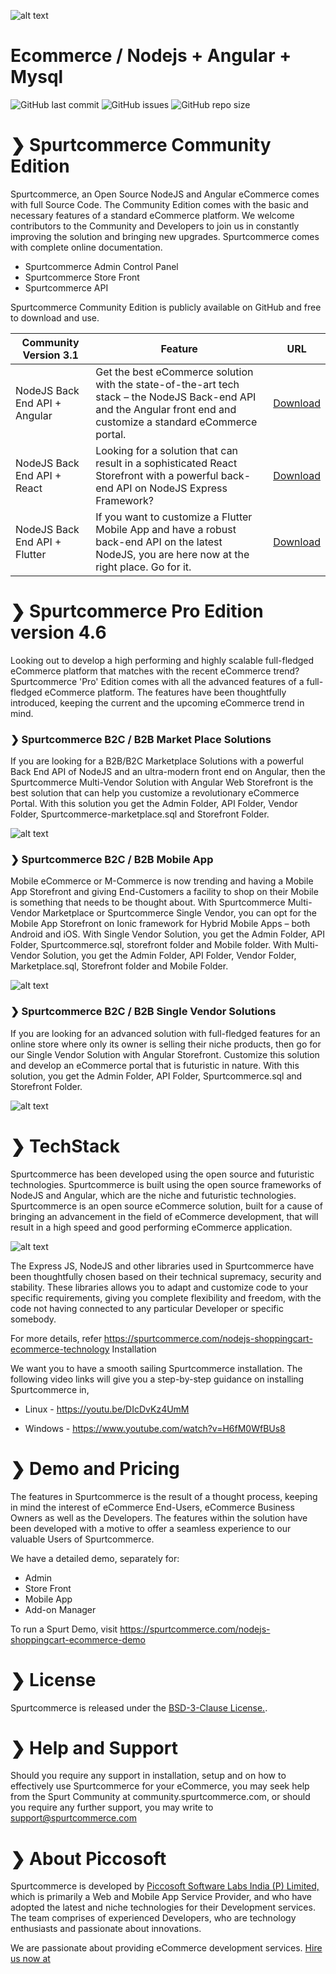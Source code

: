 ![alt text](/img/spurtcommerce-b2c-b2b.png "spurtcommerce Logo")

# Ecommerce / Nodejs + Angular + Mysql 

![GitHub last commit](https://img.shields.io/github/last-commit/spurtcommerce/spurtcommerce)
![GitHub issues](https://img.shields.io/github/issues/spurtcommerce/spurtcommerce)
![GitHub repo size](https://img.shields.io/github/repo-size/spurtcommerce/spurtcommerce?color=orange)

#  ❯ Spurtcommerce Community Edition

Spurtcommerce, an Open Source NodeJS and Angular eCommerce comes with full Source Code. The Community Edition comes with the basic and necessary features of a standard eCommerce platform. We welcome contributors to the Community and Developers to join us in constantly improving the solution and bringing new upgrades. Spurtcommerce comes with complete online documentation.

*	Spurtcommerce Admin Control Panel 
*	Spurtcommerce Store Front
*	Spurtcommerce API 

Spurtcommerce Community Edition is publicly available on GitHub and free to download and use. 

| Community Version 3.1 | Feature | URL |
| ------ | ------ | ------ |
| NodeJS Back End API + Angular | Get the best eCommerce solution with the state-of-the-art tech stack – the NodeJS Back-end API and the Angular front end and customize a standard eCommerce portal.| [Download](https://accounts.spurtcommerce.com/)
| NodeJS Back End API + React | Looking for a solution that can result in a sophisticated React Storefront with a powerful back-end API on NodeJS Express Framework? | [Download](https://accounts.spurtcommerce.com/)
| NodeJS Back End API + Flutter |If you want to customize a Flutter Mobile App and have a robust back-end API on the latest NodeJS, you are here now at the right place. Go for it.|[Download](https://accounts.spurtcommerce.com/)





#  ❯ Spurtcommerce Pro Edition version  4.6

Looking out to develop a high performing and highly scalable full-fledged eCommerce platform that matches with the recent eCommerce trend? Spurtcommerce 'Pro' Edition comes with all the advanced features of a full-fledged eCommerce platform. The features have been thoughtfully introduced, keeping the current and the upcoming eCommerce trend in mind. 

### ❯ Spurtcommerce B2C / B2B Market Place Solutions
If you are looking for a B2B/B2C Marketplace Solutions with a powerful Back End API of NodeJS and an ultra-modern front end on Angular, then the Spurtcommerce Multi-Vendor Solution with Angular Web Storefront is the best solution that can help you customize a revolutionary eCommerce Portal. With this solution you get the Admin Folder, API Folder, Vendor Folder, Spurtcommerce-marketplace.sql and Storefront Folder.

![alt text](/img/spurtcommerce-multivendor.png "spurtcommerce Logo")

### ❯ Spurtcommerce B2C / B2B Mobile App
Mobile eCommerce or M-Commerce is now trending and having a Mobile App Storefront and giving End-Customers a facility to shop on their Mobile is something that needs to be thought about. With Spurtcommerce Multi-Vendor Marketplace or Spurtcommerce Single Vendor, you can opt for the Mobile App Storefront on Ionic framework for Hybrid Mobile Apps – both Android and iOS. With Single Vendor Solution, you get the Admin Folder, API Folder, Spurtcommerce.sql, storefront folder and Mobile folder. With Multi-Vendor Solution, you get the Admin Folder, API Folder, Vendor Folder, Marketplace.sql, Storefront folder and Mobile Folder.

![alt text](/img/spurtcommerce-mobileapp.png "spurtcommerce Logo")


### ❯ Spurtcommerce B2C / B2B Single Vendor Solutions
If you are looking for an advanced solution with full-fledged features for an online store where only its owner is selling their niche products, then go for our Single Vendor Solution with Angular Storefront. Customize this solution and develop an eCommerce portal that is futuristic in nature. With this solution, you get the Admin Folder, API Folder, Spurtcommerce.sql and Storefront Folder.


![alt text](/img/spurtcommerce-singlevendor.png "spurtcommerce Logo")

# ❯ TechStack
Spurtcommerce has been developed using the open source and futuristic technologies. Spurtcommerce is built using the open source frameworks of NodeJS and Angular, which are the niche and futuristic technologies. Spurtcommerce is an open source eCommerce solution, built for a cause of bringing an advancement in the field of eCommerce development, that will result in a high speed and good performing eCommerce application.

![alt text](/img/spurtcommerce-techstack.png "spurtcommerce TechStack")

The Express JS, NodeJS and other libraries used in Spurtcommerce have been thoughtfully chosen  based on their technical supremacy, security and stability. These libraries allows you to adapt and customize code to your specific requirements, giving you complete flexibility and freedom, with the code not having connected to any particular Developer or specific somebody.

For more details, refer https://spurtcommerce.com/nodejs-shoppingcart-ecommerce-technology
Installation

We want you to have a smooth sailing Spurtcommerce installation. The following video links will give you a step-by-step guidance on installing Spurtcommerce in,

* Linux - https://youtu.be/DIcDvKz4UmM

* Windows - https://www.youtube.com/watch?v=H6fM0WfBUs8

# ❯ Demo and Pricing 

The features in Spurtcommerce is the result of a thought process, keeping in mind the interest of eCommerce End-Users, eCommerce Business Owners as well as the Developers. The features within the solution have been developed with a motive to offer a seamless experience to our valuable Users of Spurtcommerce. 

We have a detailed demo, separately for:

*	Admin
*	Store Front
*	Mobile App
*	Add-on Manager 

To run a Spurt Demo, visit https://spurtcommerce.com/nodejs-shoppingcart-ecommerce-demo



# ❯ License

Spurtcommerce is released under the [BSD-3-Clause License.](https://github.com/spurtcommerce/spurtcommerce/blob/master/LICENSE).

# ❯ Help and Support

Should you require any support in installation, setup and on how to effectively use Spurtcommerce for your eCommerce, you may seek help from the Spurt Community at community.spurtcommerce.com, or should you require any further support, you may write to support@spurtcommerce.com

# ❯ About Piccosoft
Spurtcommerce is developed by [Piccosoft Software Labs India (P) Limited,](http://www.piccosoft.com) which is primarily a Web and Mobile App Service Provider, and who have adopted the latest and niche technologies for their Development services. The team comprises of experienced Developers, who are technology enthusiasts and passionate about innovations.

We are passionate about providing eCommerce development services. [Hire us now at](https://spurtcommerce.com/nodejs-shoppingcart-ecommerce-hire-developers) 


